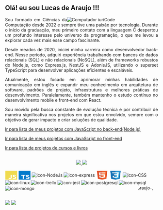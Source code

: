 ## Olá! eu sou Lucas de Araujo !!!

<img src="https://raw.githubusercontent.com/MicaelliMedeiros/micaellimedeiros/master/image/computer-illustration.png" min-width="400px" max-width="300px" width="300px" align="right" alt="Computador iuriCode">
<p align="justify"> 
Sou formado em Ciências da Computação desde 2022 e sempre tive uma paixão por tecnologia. Durante o início da graduação, meu primeiro contato com a linguagem C despertou um profundo interesse pelo universo da programação, o que me levou a explorar cada vez mais esse campo fascinante.
</p>

<p align="justify"> 
Desde meados de 2020, iniciei minha carreira como desenvolvedor back-end. Nesse período, adquiri experiência trabalhando com bancos de dados relacionais (SQL) e não relacionais (NoSQL), além de frameworks robustos do Node.js, como Express.js, NestJS e AdonisJS, utilizando o superset TypeScript para desenvolver aplicações eficientes e escaláveis.
</p>

<p align="justify"> 
Atualmente, estou focado em aprimorar minhas habilidades de comunicação em inglês e expandir meu conhecimento em arquitetura de software, padrões de projeto, infraestrutura e melhores práticas de desenvolvimento. Paralelamente, também mantenho o estudo contínuo no desenvolvimento mobile e front-end com React.
</p>

<p align="justify"> 
Sou movido pela busca constante de evolução técnica e por contribuir de maneira significativa nos projetos em que estou envolvido, sempre com o objetivo de gerar impacto e criar soluções de qualidade.
</p>

[Ir para lista de meus projetos com JavaScript no back-end(Node.js)](https://github.com/araujo21x/NodeJs)

[Ir para lista de meus projetos com JavaScript no front-end](https://github.com/araujo21x/JavaScript_Front-end)

[Ir para lista de projetos de cursos e livros](https://github.com/araujo21x/code_of_courses_and_books)

<br>

<div align="center">
  <a href="https://github.com/araujo21x">
    <img height="180em" src="https://github-readme-stats.vercel.app/api?username=araujo21x&show_icons=true&theme=dark&include_all_commits=true&count_private=true"/>
    <img height="180em" src="https://github-readme-stats.vercel.app/api/top-langs/?username=araujo21x&layout=compact&langs_count=7&theme=dark"/>
  </a>
</div>
  
<div style="display: inline_block"><br>
  <img align="center" alt="icon-Js" height="30" width="40" src="https://raw.githubusercontent.com/devicons/devicon/master/icons/javascript/javascript-plain.svg">
  <img align="center" alt="icon-Ts" height="30" width="40" src="https://raw.githubusercontent.com/devicons/devicon/master/icons/typescript/typescript-plain.svg">
  <img align="center" alt="icon-NodeJs" height="30" width="40" src="https://cdn.jsdelivr.net/gh/devicons/devicon/icons/nodejs/nodejs-original.svg" />
  <img align="center" alt="icon-express" height="30" width="40" src="https://cdn.jsdelivr.net/gh/devicons/devicon/icons/express/express-original.svg">
  <img align="center" alt="icon-HTML" height="30" width="40" src="https://raw.githubusercontent.com/devicons/devicon/master/icons/html5/html5-original.svg">
  <img align="center" alt="icon-CSS" height="30" width="40" src="https://raw.githubusercontent.com/devicons/devicon/master/icons/css3/css3-original.svg">
  <img align="center" alt="icon-CSS" height="30" width="40" src="https://cdn.jsdelivr.net/gh/devicons/devicon/icons/react/react-original.svg" />
  <img align="center" alt="icon-linux" height="30" width="40"  src="https://cdn.jsdelivr.net/gh/devicons/devicon/icons/linux/linux-original.svg" />
  <img align="center" alt="icon-trello" height="30" width="40" src="https://cdn.jsdelivr.net/gh/devicons/devicon/icons/trello/trello-plain.svg" />
  <img align="center" alt="icon-jest" height="30" width="40" src="https://cdn.jsdelivr.net/gh/devicons/devicon/icons/jest/jest-plain.svg" />
  <img align="center" alt="icon-postgresql" height="30" width="40"  src="https://cdn.jsdelivr.net/gh/devicons/devicon/icons/postgresql/postgresql-original.svg" />
  <img align="center" alt="icon-mysql" height="30" width="40" src="https://cdn.jsdelivr.net/gh/devicons/devicon/icons/mysql/mysql-original.svg" />
  <img align="center" alt="icon-mongo" height="30" width="40" src="https://cdn.jsdelivr.net/gh/devicons/devicon/icons/mongodb/mongodb-original.svg"/>
  <img style="border-radius: 50%;" align="right" alt="araujo-pic" height="150" src="https://avatars.githubusercontent.com/u/29488890?v=4">
 

</div>

##
 
<div> 
  <a href="https://www.linkedin.com/in/araujo21x/" target="_blank"><img src="https://img.shields.io/badge/-LinkedIn-%230077B5?style=for-the-badge&logo=linkedin&logoColor=white" target="_blank"></a>
  <a href = "mailto:araujolucas97@gmail.com"><img src="https://img.shields.io/badge/-Gmail-%23333?style=for-the-badge&logo=gmail&logoColor=white" target="_blank"></a>
</div>
